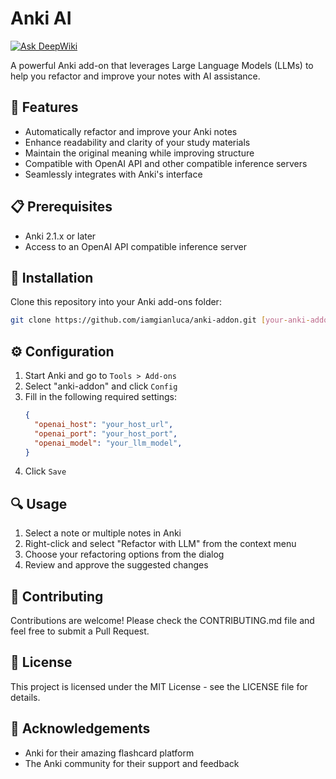 # Anki AI

[![Ask DeepWiki](https://deepwiki.com/badge.svg)](https://deepwiki.com/IamGianluca/anki-addon)

A powerful Anki add-on that leverages Large Language Models (LLMs) to help you refactor and improve your notes with AI assistance.

## 🌟 Features

- Automatically refactor and improve your Anki notes
- Enhance readability and clarity of your study materials
- Maintain the original meaning while improving structure
- Compatible with OpenAI API and other compatible inference servers
- Seamlessly integrates with Anki's interface

## 📋 Prerequisites

- Anki 2.1.x or later
- Access to an OpenAI API compatible inference server

## 🚀 Installation

Clone this repository into your Anki add-ons folder:

```bash
git clone https://github.com/iamgianluca/anki-addon.git [your-anki-addons-path]/anki-addon
```

## ⚙️ Configuration

1. Start Anki and go to `Tools > Add-ons`
2. Select "anki-addon" and click `Config`
3. Fill in the following required settings:
   ```json
   {
     "openai_host": "your_host_url",
     "openai_port": "your_host_port",
     "openai_model": "your_llm_model",
   }
   ```
4. Click `Save`

## 🔍 Usage

1. Select a note or multiple notes in Anki
2. Right-click and select "Refactor with LLM" from the context menu
3. Choose your refactoring options from the dialog
4. Review and approve the suggested changes

## 🤝 Contributing

Contributions are welcome! Please check the CONTRIBUTING.md file and feel free to submit a Pull Request.

## 📝 License

This project is licensed under the MIT License - see the LICENSE file for details.

## 🙏 Acknowledgements

- Anki for their amazing flashcard platform
- The Anki community for their support and feedback
